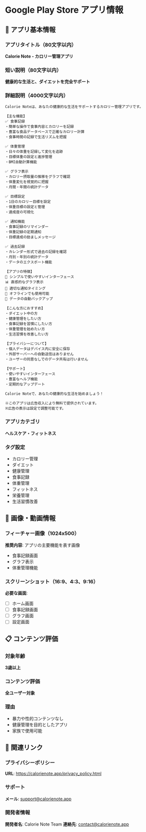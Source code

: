 # Google Play Store アプリ情報

## 📱 アプリ基本情報

### アプリタイトル（80文字以内）
**Calorie Note - カロリー管理アプリ**

### 短い説明（80文字以内）
**健康的な生活と、ダイエットを完全サポート**

### 詳細説明（4000文字以内）
```
Calorie Noteは、あなたの健康的な生活をサポートするカロリー管理アプリです。

【主な機能】
✅ 食事記録
・簡単な操作で食事内容とカロリーを記録
・豊富な食品データベースで正確なカロリー計算
・食事時間の記録で生活リズムを把握

✅ 体重管理
・日々の体重を記録して変化を追跡
・目標体重の設定と進捗管理
・BMI自動計算機能

✅ グラフ表示
・カロリー摂取量の推移をグラフで確認
・体重変化を視覚的に把握
・月間・年間の統計データ

✅ 目標設定
・1日のカロリー目標を設定
・体重目標の設定と管理
・達成度の可視化

✅ 通知機能
・食事記録のリマインダー
・体重記録の定期通知
・目標達成の励ましメッセージ

✅ 過去記録
・カレンダー形式で過去の記録を確認
・月別・年別の統計データ
・データのエクスポート機能

【アプリの特徴】
🎯 シンプルで使いやすいインターフェース
📊 直感的なグラフ表示
🔔 適切な通知タイミング
📱 オフラインでも使用可能
🔄 データの自動バックアップ

【こんな方におすすめ】
・ダイエット中の方
・健康管理をしたい方
・食事記録を習慣にしたい方
・体重管理を始めたい方
・生活習慣を改善したい方

【プライバシーについて】
・個人データはデバイス内に安全に保存
・外部サーバーへの自動送信はありません
・ユーザーの同意なしでのデータ共有は行いません

【サポート】
・使いやすいインターフェース
・豊富なヘルプ機能
・定期的なアップデート

Calorie Noteで、あなたの健康的な生活を始めましょう！

※このアプリは広告収入により無料で提供されています。
※広告の表示は設定で調整可能です。
```

### アプリカテゴリ
**ヘルスケア・フィットネス**

### タグ設定
- カロリー管理
- ダイエット
- 健康管理
- 食事記録
- 体重管理
- フィットネス
- 栄養管理
- 生活習慣改善

## 🎨 画像・動画情報

### フィーチャー画像（1024x500）
**推奨内容**: アプリの主要機能を表す画像
- 食事記録画面
- グラフ表示
- 体重管理機能

### スクリーンショット（16:9、4:3、9:16）
**必要な画面**:
- [ ] ホーム画面
- [ ] 食事記録画面
- [ ] グラフ画面
- [ ] 設定画面

## 📋 コンテンツ評価

### 対象年齢
**3歳以上**

### コンテンツ評価
**全ユーザー対象**

### 理由
- 暴力や性的コンテンツなし
- 健康管理を目的としたアプリ
- 家族で使用可能

## 🔗 関連リンク

### プライバシーポリシー
**URL**: https://calorienote.app/privacy_policy.html

### サポート
**メール**: support@calorienote.app

### 開発者情報
**開発者名**: Calorie Note Team
**連絡先**: contact@calorienote.app
